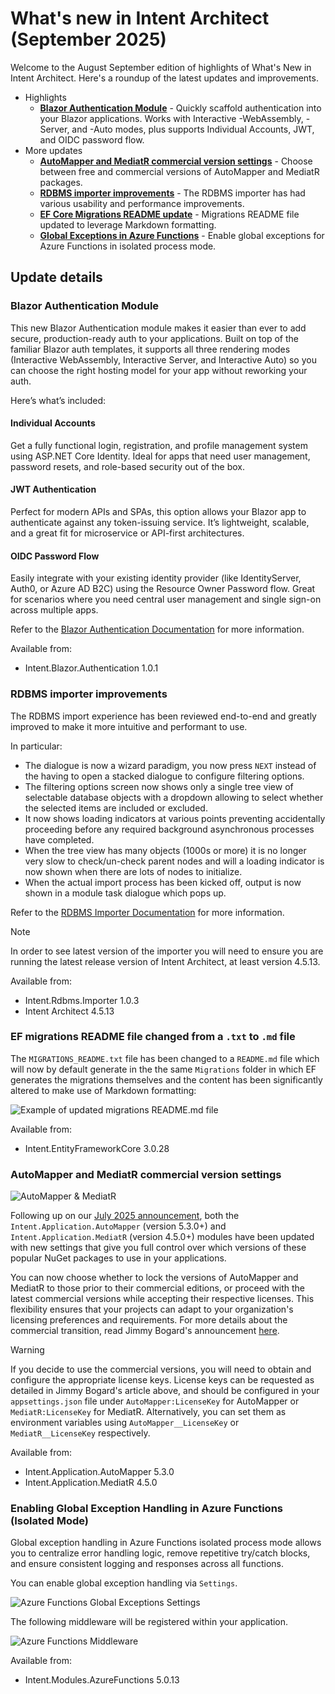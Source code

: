# What's new in Intent Architect (September 2025)

Welcome to the August September edition of highlights of What's New in Intent Architect. Here's a roundup of the latest updates and improvements.

- Highlights
  - **[Blazor Authentication Module](#blazor-authentication-module)** - Quickly scaffold authentication into your Blazor applications. Works with Interactive -WebAssembly, -Server, and -Auto modes, plus supports Individual Accounts, JWT, and OIDC password flow.
- More updates
  - **[AutoMapper and MediatR commercial version settings](#automapper-and-mediatr-commercial-version-settings)** - Choose between free and commercial versions of AutoMapper and MediatR packages.
  - **[RDBMS importer improvements](#rdbms-importer-improvements)** - The RDBMS importer has had various usability and performance improvements.
  - **[EF Core Migrations README update](#ef-migrations-readme-file-changed-from-a-txt-to-md-file)** - Migrations README file updated to leverage Markdown formatting.
  - **[Global Exceptions in Azure Functions](#enabling-global-exception-handling-in-azure-functions-isolated-mode)** - Enable global exceptions for Azure Functions in isolated process mode.

## Update details

### Blazor Authentication Module

This new Blazor Authentication module makes it easier than ever to add secure, production-ready auth to your applications. Built on top of the familiar Blazor auth templates, it supports all three rendering modes (Interactive WebAssembly, Interactive Server, and Interactive Auto) so you can choose the right hosting model for your app without reworking your auth.

Here’s what’s included:

#### Individual Accounts
Get a fully functional login, registration, and profile management system using ASP.NET Core Identity. Ideal for apps that need user management, password resets, and role-based security out of the box.

#### JWT Authentication
Perfect for modern APIs and SPAs, this option allows your Blazor app to authenticate against any token-issuing service. It’s lightweight, scalable, and a great fit for microservice or API-first architectures.

#### OIDC Password Flow
Easily integrate with your existing identity provider (like IdentityServer, Auth0, or Azure AD B2C) using the Resource Owner Password flow. Great for scenarios where you need central user management and single sign-on across multiple apps.

Refer to the [Blazor Authentication Documentation](https://docs.intentarchitect.com/articles/modules-dotnet/intent-blazor-authentication/intent-blazor-authentication.html) for more information.

Available from:

- Intent.Blazor.Authentication 1.0.1

### RDBMS importer improvements

The RDBMS import experience has been reviewed end-to-end and greatly improved to make it more intuitive and performant to use.

In particular:

- The dialogue is now a wizard paradigm, you now press `NEXT` instead of the having to open a stacked dialogue to configure filtering options.
- The filtering options screen now shows only a single tree view of selectable database objects with a dropdown allowing to select whether the selected items are included or excluded.
- It now shows loading indicators at various points preventing accidentally proceeding before any required background asynchronous processes have completed.
- When the tree view has many objects (1000s or more) it is no longer very slow to check/un-check parent nodes and will a loading indicator is now shown when there are lots of nodes to initialize.
- When the actual import process has been kicked off, output is now shown in a module task dialogue which pops up.

Refer to the [RDBMS Importer Documentation](https://docs.intentarchitect.com/articles/modules-importers/intent-rdbms-importer/intent-rdbms-importer.html) for more information.

> [!NOTE]
>
> In order to see latest version of the importer you will need to ensure you are running the latest release version of Intent Architect, at least version 4.5.13.

Available from:

- Intent.Rdbms.Importer 1.0.3
- Intent Architect 4.5.13

### EF migrations README file changed from a `.txt` to `.md` file

The `MIGRATIONS_README.txt` file has been changed to a `README.md` file which will now by default generate in the the same `Migrations` folder in which EF generates the migrations themselves and the content has been significantly altered to make use of Markdown formatting:

![Example of updated migrations README.md file](images/sample-migrations-readme-file.png)

Available from:

- Intent.EntityFrameworkCore 3.0.28

### AutoMapper and MediatR commercial version settings

![AutoMapper & MediatR](images/automapper-and-mediatr.png)

Following up on our [July 2025 announcement](../07/index.md#automapper-and-mediatr-going-commercial), both the `Intent.Application.AutoMapper` (version 5.3.0+) and `Intent.Application.MediatR` (version 4.5.0+) modules have been updated with new settings that give you full control over which versions of these popular NuGet packages to use in your applications.

You can now choose whether to lock the versions of AutoMapper and MediatR to those prior to their commercial editions, or proceed with the latest commercial versions while accepting their respective licenses. This flexibility ensures that your projects can adapt to your organization's licensing preferences and requirements. For more details about the commercial transition, read Jimmy Bogard's announcement [here](https://www.jimmybogard.com/automapper-and-mediatr-commercial-editions-launch-today/).

> [!WARNING]
>
> If you decide to use the commercial versions, you will need to obtain and configure the appropriate license keys. License keys can be requested as detailed in Jimmy Bogard's article above, and should be configured in your `appsettings.json` file under `AutoMapper:LicenseKey` for AutoMapper or `MediatR:LicenseKey` for MediatR. Alternatively, you can set them as environment variables using `AutoMapper__LicenseKey` or `MediatR__LicenseKey` respectively.

Available from:

- Intent.Application.AutoMapper 5.3.0
- Intent.Application.MediatR 4.5.0

### Enabling Global Exception Handling in Azure Functions (Isolated Mode)

Global exception handling in Azure Functions isolated process mode allows you to centralize error handling logic, remove repetitive try/catch blocks, and ensure consistent logging and responses across all functions.

You can enable global exception handling via `Settings`.

![Azure Functions Global Exceptions Settings](images/az-functions-global-exception-setting.png)

The following middleware will be registered within your application.

![Azure Functions Middleware](images/az-functions-middleware.png)

Available from:

- Intent.Modules.AzureFunctions 5.0.13